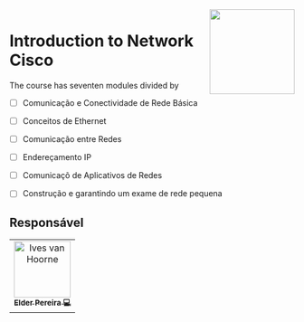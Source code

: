 <img src="https://media3.giphy.com/media/j0kP7fOkKQlYsXTO2r/giphy.gif" align="right" width = "150"/>

# Introduction to Network Cisco

The course has seventen modules divided by

- [ ] Comunicação e Conectividade de Rede Básica
- [ ] Conceitos de Ethernet
- [ ] Comunicação entre Redes
- [ ] Endereçamento IP
- [ ] Comunicaçõ de Aplicativos de Redes
- [ ] Construção e garantindo um exame de rede pequena


## Responsável

<table>
  <tr>
    <td align="center"><a href="http://ivesvh.com"><img src="https://avatars.githubusercontent.com/u/65613154?v=4" width="100px;" alt="Ives van Hoorne"/><br /><sub><b>Elder Pereira 💻</b> </tr>
</table>



